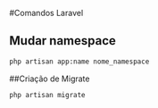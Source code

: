 #Comandos Laravel

## Mudar namespace
```bash
php artisan app:name nome_namespace
```
##Criação de Migrate
```bash
php artisan migrate
```
